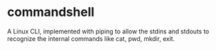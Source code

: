 # commandshell
 
A Linux CLI, implemented with piping to allow the stdins and stdouts to recognize the internal commands like cat, pwd, mkdir, exit. 

